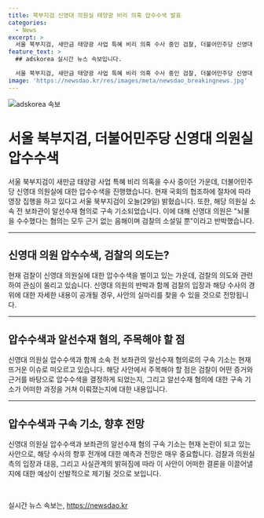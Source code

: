 ```yaml
---
title: 북부지검 신영대 의원실 태양광 비리 의혹 압수수색 발표
categories:
  - News
excerpt: >
  서울 북부지검, 새만금 태양광 사업 특혜 비리 의혹 수사 중인 검찰, 더불어민주당 신영대 의원실 압수수색. 검찰 국회 협조 절차에 따라 영장 집행 중. 신영대 의원실 소속 전 보좌관 알선수재 혐의로 구속 기소. 신영대 의원 뇌물 수수 혐의 모두 근거 없는 음해, 검찰의 소설 반박.
feature_text: >
  ## adskorea 실시간 뉴스 속보입니다.

  서울 북부지검, 새만금 태양광 사업 특혜 비리 의혹 수사 중인 검찰, 더불어민주당 신영대 의원실 압수수색. 검찰 국회 협조 절차에 따라 영장 집행 중. 신영대 의원실 소속 전 보좌관 알선수재 혐의로 구속 기소. 신영대 의원 뇌물 수수 혐의 모두 근거 없는 음해, 검찰의 소설 반박.
image: 'https://newsdao.kr/res/images/meta/newsdao_breakingnews.jpg'
---
```


<p><img src="https://newsdao.kr/res/images/meta/newsdao_breakingnews.jpg" alt="adskorea 속보" /></p>

<h1>서울 북부지검, 더불어민주당 신영대 의원실 압수수색</h1>

<p data-ke-size="size16">서울 북부지검이 새만금 태양광 사업 특혜 비리 의혹을 수사 중이던 가운데, 더불어민주당 신영대 의원실에 대한 압수수색을 진행했습니다. 현재 국회의 협조하에 절차에 따라 영장 집행을 하고 있다고 서울 북부지검이 오늘(29일) 밝혔습니다. 또한, 해당 의원실 소속 전 보좌관이 알선수재 혐의로 구속 기소되었습니다. 이에 대해 신영대 의원은 "뇌물을 수수했다는 혐의는 모두 근거 없는 음해이며 검찰의 소설일 뿐"이라고 반박했습니다.</p>

<hr>

<h2 data-ke-size="size26">신영대 의원 압수수색, 검찰의 의도는?</h2>

<p data-ke-size="size16">현재 검찰이 신영대 의원실에 대한 압수수색을 벌이고 있는 가운데, 검찰의 의도와 관련하여 관심이 쏠리고 있습니다. 신영대 의원의 반박과 함께 검찰의 입장과 해당 수사의 경위에 대한 자세한 내용이 공개될 경우, 사안의 실마리를 찾을 수 있을 것으로 전망됩니다.</p>

<hr>

<h2 data-ke-size="size26">압수수색과 알선수재 혐의, 주목해야 할 점</h2>

<p data-ke-size="size16">신영대 의원실 압수수색과 함께 소속 전 보좌관의 알선수재 혐의로의 구속 기소는 현재 뜨거운 이슈로 떠오르고 있습니다. 해당 사안에서 주목해야 할 점은 검찰이 어떤 증거와 근거를 바탕으로 압수수색을 결정하게 되었는지, 그리고 알선수재 혐의에 대한 구속 기소가 어떠한 과정을 거쳐 이뤄졌는지에 대한 내용입니다.</p>

<hr>

<h2 data-ke-size="size26">압수수색과 구속 기소, 향후 전망</h2>

<p data-ke-size="size16">신영대 의원실 압수수색과 보좌관의 알선수재 혐의 구속 기소는 현재 논란이 되고 있는 사안으로, 해당 수사의 향후 전개에 대한 예측과 전망은 매우 중요합니다. 검찰과 의원실 측의 입장과 대응, 그리고 사실관계의 밝혀짐에 따라 이 사안이 어떠한 결론을 이끌어낼지에 대한 예상이 산발적으로 제기될 것으로 보입니다.</p>

<p data-ke-size="size16">&nbsp;</p>
실시간 뉴스 속보는, <a href="https://newsdao.kr" rel="dofollow">https://newsdao.kr</a>


